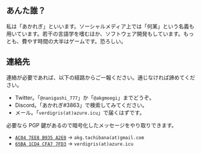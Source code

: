 ## あんた誰？

私は「あかれぎ」といいます。ソーシャルメディア上では「何某」という名義も用いています。若干の言語学を嗜むほか、ソフトウェア開発もしています。もっとも、費やす時間の大半はゲームです。恐ろしい。

## 連絡先

連絡が必要であれば、以下の経路からご一報ください。通じなければ諦めてください。

- Twitter。「`@nanigashi_777`」か「`@akgmoegi`」までどうぞ。
- Discord。「あかれぎ#3863」で検索してみてください。
- メール。「`verdigris(at)azure.icu`」で届くはずです。

必要なら PGP 鍵があるので暗号化したメッセージをやり取りできます。

- [`AC04 7EE8 B935 A2E0`](https://static.azure.icu/keys/AC04_7EE8_B935_A2E0.asc) → `akg.tachibana(at)gmail.com`
- [`65BA 1CD4 CFA7 7FD3`](https://static.azure.icu/keys/65BA_1CD4_CFA7_7FD3.asc) → `verdigris(at)azure.icu`
